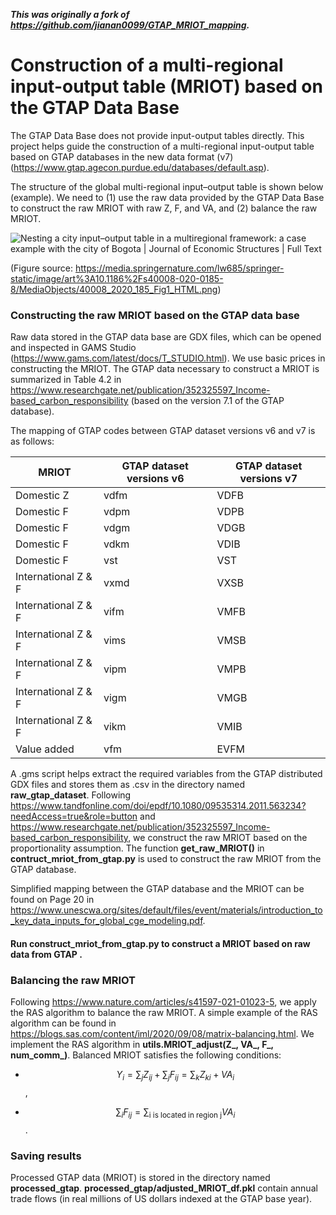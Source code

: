 ***This was originally a fork of https://github.com/jianan0099/GTAP_MRIOT_mapping.***
 
# Construction of a multi-regional input-output table (MRIOT) based on the GTAP Data Base

The GTAP Data Base does not provide input-output tables directly. This project helps guide the construction of a multi-regional input-output table based on GTAP databases in the new data format (v7) (https://www.gtap.agecon.purdue.edu/databases/default.asp). 

The structure of the global multi-regional input–output table is shown below (example). We need to (1) use the raw data provided by the GTAP Data Base to construct the raw MRIOT with raw Z, F, and VA, and (2) balance the raw MRIOT.

![Nesting a city input–output table in a multiregional framework: a case example with the city of Bogota | Journal of Economic Structures | Full Text](https://media.springernature.com/lw685/springer-static/image/art%3A10.1186%2Fs40008-020-0185-8/MediaObjects/40008_2020_185_Fig1_HTML.png)

(Figure source: https://media.springernature.com/lw685/springer-static/image/art%3A10.1186%2Fs40008-020-0185-8/MediaObjects/40008_2020_185_Fig1_HTML.png)

### Constructing the raw MRIOT based on the GTAP data base

Raw data stored in the GTAP data base are GDX files, which can be opened and inspected in GAMS Studio (https://www.gams.com/latest/docs/T_STUDIO.html). We use basic prices in constructing the MRIOT. The GTAP data necessary to construct a MRIOT is summarized in Table 4.2 in https://www.researchgate.net/publication/352325597_Income-based_carbon_responsibility (based on the version 7.1 of the GTAP database). 

The mapping of GTAP codes between GTAP dataset versions v6 and v7 is as follows: 

| MRIOT |GTAP dataset versions v6 |GTAP dataset versions v7 |
|----------------|-------------------------------|-----------------------------|
|Domestic Z|vdfm|VDFB|
|Domestic F|vdpm|VDPB|
|Domestic F |vdgm|VDGB|
|Domestic F |vdkm|VDIB|
|Domestic F |vst|VST|
|International Z & F|vxmd|VXSB|
|International Z & F|vifm|VMFB|
|International Z & F|vims|VMSB|
|International Z & F|vipm|VMPB|
|International Z & F|vigm|VMGB|
|International Z & F|vikm|VMIB|
|Value added|vfm|EVFM|

A .gms script helps extract the required variables from the GTAP distributed GDX files and stores them as .csv in the directory named **raw_gtap_dataset**. Following https://www.tandfonline.com/doi/epdf/10.1080/09535314.2011.563234?needAccess=true&role=button and https://www.researchgate.net/publication/352325597_Income-based_carbon_responsibility, we construct the raw MRIOT based on the proportionality assumption. The function **get_raw_MRIOT()** in **contruct_mriot_from_gtap.py** is used to construct the raw MRIOT from the GTAP database.

Simplified mapping between the GTAP database and the MRIOT can be found on Page 20 in https://www.unescwa.org/sites/default/files/event/materials/introduction_to_key_data_inputs_for_global_cge_modeling.pdf.

#### Run **construct_mriot_from_gtap.py** to construct a MRIOT based on raw data from GTAP .

  ### Balancing the raw MRIOT
Following https://www.nature.com/articles/s41597-021-01023-5, we apply the RAS algorithm to balance the raw MRIOT. A simple example of the RAS algorithm can be found in https://blogs.sas.com/content/iml/2020/09/08/matrix-balancing.html. We implement the RAS algorithm in **utils.MRIOT_adjust(Z_, VA_, F_, num_comm_)**. Balanced MRIOT satisfies the following conditions:

  - $$Y_{i} = \sum_j Z_{ij} + \sum_j F_{ij} = \sum_k Z_{ki} + VA_i$$,

- $$\sum_i F_{ij} = \sum_{\text{i is located in region j}}VA_i $$.

### Saving results

Processed GTAP data (MRIOT) is stored in the directory named **processed_gtap**. **processed_gtap/adjusted_MRIOT_df.pkl** contain annual trade flows (in real millions of US dollars indexed at the GTAP base year).